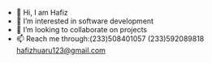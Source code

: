 - 👋 Hi, I am Hafiz
- 👀 I’m interested in software development
- 💞️ I’m looking to collaborate on projects
- 📫 Reach me through:(233)508401057
                       (233)592089818
                       hafizhuaru123@gmail.com

<!---
IamHuaruHafiz/IamHuaruHafiz is a ✨ special ✨ repository because its `README.md` (this file) appears on your GitHub profile.
You can click the Preview link to take a look at your changes.
--->
